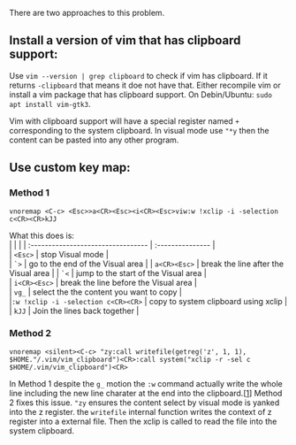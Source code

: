 There are two approaches to this problem.

## Install a version of vim that has clipboard support:
Use `vim --version | grep clipboard` to check if vim has clipboard. If it returns `-clipboard` that means it doe not have that. Either recompile vim or install a vim package that has clipboard support. On Debin/Ubuntu: `sudo apt install vim-gtk3`.

Vim with clipboard support will have a special register named `+` corresponding to the system clipboard. In visual mode use `"*y` then the content can be pasted into any other program.


## Use custom key map:

### Method 1
```vim
vnoremap <C-c> <Esc>>a<CR><Esc><i<CR><Esc>viw:w !xclip -i -selection c<CR><CR>kJJ
```
What this does is:  
| | |
| :--------------------------------- | :--------------- |  
| `<Esc>`                            | stop Visual mode |  
| `` `> ``                           | go to the end of the Visual area |
| `a<CR><Esc>`                       | break the line after the Visual area | 
| `` `< ``		                       | jump to the start of the Visual area |  
| `i<CR><Esc>`                       | break the line before the Visual area |  
| `vg_`				                       | select the the content you want to copy |   
|`:w !xclip -i -selection c<CR><CR>` | copy to system clipboard using xclip |  
| `kJJ`					                     | Join the lines back together |  

### Method 2
```vim
vnoremap <silent><C-c> "zy:call writefile(getreg('z', 1, 1), $HOME."/.vim/vim_clipboard")<CR>:call system("xclip -r -sel c $HOME/.vim/vim_clipboard")<CR>
```
In Method 1 despite the `g_` motion the `:w` command actually write the whole line including the new line charater at the end into the clipboard.[[1]] Method 2 fixes this issue. `"zy` ensures the content select by visual mode is yanked into the z register. the `writefile` internal function writes the context of z register into a external file. Then the xclip is called to read the file into the system clipboard. 

[1]: https://vimhelp.org/visual.txt.html#visual-examples
